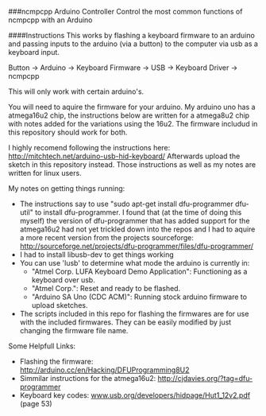 ###ncmpcpp Arduino Controller
Control the most common functions of ncmpcpp with an Arduino 

####Instructions
This works by flashing a keyboard firmware to an arduino and passing inputs to the arduino (via a button) to the computer via usb as a keyboard input.

Button -> Arduino -> Keyboard Firmware -> USB -> Keyboard Driver -> ncmpcpp


This will only work with certain arduino's.

You will need to aquire the firmware for your arduino. 
My arduino uno has a atmega16u2 chip, the instructions below are written for a atmega8u2 chip with notes added for the variations using the 16u2. 
The firmware includud in this repository should work for both.

I highly recomend following the instructions here: http://mitchtech.net/arduino-usb-hid-keyboard/
Afterwards upload the sketch in this repository instead.
Those instructions as well as my notes are written for linux users.

My notes on getting things running:
- The instructions say to use "sudo apt-get install dfu-programmer dfu-util" to install dfu-programmer. I found that (at the time of doing this myself) the version of dfu-programmer that has added support for the atmega16u2 had not yet trickled down into the repos and I had to aquire a more recent version from the projects sourceforge: http://sourceforge.net/projects/dfu-programmer/files/dfu-programmer/
- I had to install libusb-dev to get things working
- You can use 'lusb' to determine what mode the arduino is currently in:
    - "Atmel Corp. LUFA Keyboard Demo Application": Functioning as a keyboard over usb.
    - "Atmel Corp.": Reset and ready to be flashed.
    - "Arduino SA Uno (CDC ACM)": Running stock arduino firmware to upload sketches.
- The scripts included in this repo for flashing the firmwares are for use with the included firmwares. They can be easily modified by just changing the firmware file name.

Some Helpfull Links:
- Flashing the firmware: http://arduino.cc/en/Hacking/DFUProgramming8U2
- Simmilar instructions for the atmega16u2: http://cjdavies.org/?tag=dfu-programmer
- Keyboard key codes: www.usb.org/developers/hidpage/Hut1_12v2.pdf (page 53)
